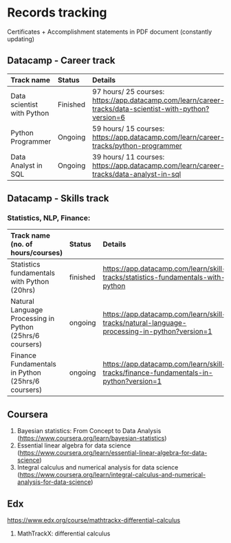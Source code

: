 # Records tracking

Certificates + Accomplishment statements in PDF document (constantly updating)

## Datacamp - Career track
| Track name                        | Status  | Details                                                                                               |
|:----------------------------------|:--------|:------------------------------------------------------------------------------------------------------|
|Data scientist with Python         |Finished |97 hours/ 25 courses: https://app.datacamp.com/learn/career-tracks/data-scientist-with-python?version=6|
|Python Programmer                  |Ongoing  |59 hours/ 15 courses: https://app.datacamp.com/learn/career-tracks/python-programmer                   |
|Data Analyst in SQL                |Ongoing  |39 hours/ 11 courses: https://app.datacamp.com/learn/career-tracks/data-analyst-in-sql                 |

## Datacamp - Skills track
### Statistics, NLP, Finance:
| Track name (no. of hours/courses)                         | Status | Details                                                                           |
|:----------------------------------------------------------|:-------|:----------------------------------------------------------------------------------|
| Statistics fundamentals with Python (20hrs)               |finished| https://app.datacamp.com/learn/skill-tracks/statistics-fundamentals-with-python   |
| Natural Language Processing in Python (25hrs/6 coursers)  |ongoing | https://app.datacamp.com/learn/skill-tracks/natural-language-processing-in-python?version=1 |
| Finance Fundamentals in Python (25hrs/6 coursers)       |ongoing | https://app.datacamp.com/learn/skill-tracks/finance-fundamentals-in-python?version=1


## Coursera
1. Bayesian statistics: From Concept to Data Analysis (https://www.coursera.org/learn/bayesian-statistics)
2. Essential linear algebra for data science (https://www.coursera.org/learn/essential-linear-algebra-for-data-science)
3. Integral calculus and numerical analysis for data science (https://www.coursera.org/learn/integral-calculus-and-numerical-analysis-for-data-science)

## Edx
https://www.edx.org/course/mathtrackx-differential-calculus
1. MathTrackX: differential calculus
